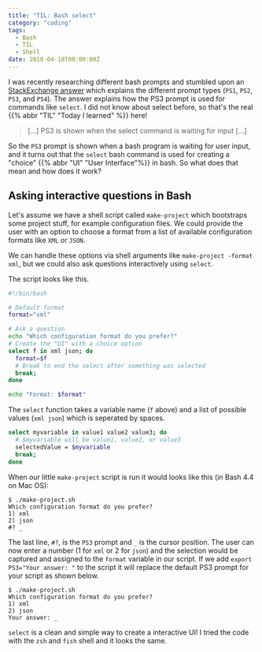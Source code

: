 ```yaml
---
title: "TIL: Bash select"
category: "coding"
tags:
  - Bash
  - TIL
  - Shell
date: 2018-04-18T00:00:00Z
---
```


I was recently researching different bash prompts and stumbled upon an [StackExchange answer](https://unix.stackexchange.com/a/193660/136550 "StackExchange answer for question 'In which situations are PS2, PS3, PS4 used as the prompt?'") which explains the different prompt types (`PS1`, `PS2`, `PS3`, and `PS4`). The answer explains how the PS3 prompt is used for commands like `select`. I did not know about select before, so that's the real {{% abbr "TIL" "Today I learned" %}} here!

> [...] PS3 is shown when the select command is waiting for input [...]

So the `PS3` prompt is shown when a bash program is waiting for user input, and it turns out that the `select` bash command is used for creating a "choice" {{% abbr "UI" "User Interface"%}} in bash. So what does that mean and how does it work?

## Asking interactive questions in Bash

Let's assume we have a shell script called `make-project` which bootstraps some project stuff, for example configuration files. We could provide the user with an option to choose a format from a list of available configuration formats like `XML` or `JSON`.

We can handle these options via shell arguments like `make-project -format xml`, but we could also ask questions interactively using `select`.

The script looks like this.

```sh
#!/bin/bash

# Default format
format="xml"

# Ask a question
echo "Which configuration format do you prefer?"
# Create the "UI" with a choice option
select f in xml json; do
  format=$f
  # Break to end the select after something was selected
  break;
done

echo "Format: $format"
```

The `select` function takes a variable name (`f` above) and a list of possible values (`xml json`) which is seperated by spaces.

```sh
select myvariable in value1 value2 value3; do
  # $myvariable will be value1, value2, or value3
  selectedValue = $myvariable
  break;
done
```

When our little `make-project` script is run it would looks like this (in Bash 4.4 on Mac OS):
```
$ ./make-project.sh
Which configuration format do you prefer?
1) xml
2) json
#? _
```

The last line, `#?`, is the `PS3` prompt and `_` is the cursor position. The user can now enter a number (1 for `xml` or 2 for `json`) and the selection would be captured and assigned to the `format` variable in our script. If we add `export PS3="Your answer: "` to the script it will replace the default PS3 prompt for your script as shown below.

```
$ ./make-project.sh
Which configuration format do you prefer?
1) xml
2) json
Your answer: _
```

`select` is a clean and simple way to create a interactive UI! I tried the code with the `zsh` and `fish` shell and it looks the same.
